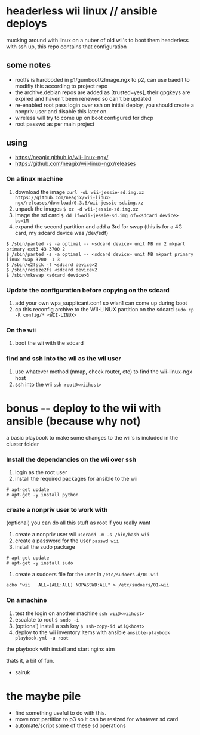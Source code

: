 # headerless wii linux // ansible deploys
mucking around with linux on a nuber of old wii's to boot them headerless with ssh up, this repo contains that configuration

## some notes
 - rootfs is hardcoded in p1/gumboot/zImage.ngx to p2, can use baedit to modifiy this according to project repo
 - the archive.debian repos are added as [trusted=yes], their gpgkeys are expired and haven't been renewed so can't be updated
 - re-enabled root pass login over ssh on initial deploy, you should create a nonpriv user and disable this later on.
 - wireless will try to come up on boot configured for dhcp
 - root passwd as per main project

## using 
 - https://neagix.github.io/wii-linux-ngx/
 - https://github.com/neagix/wii-linux-ngx/releases

### On a linux machine
1. download the image
``` curl -oL wii-jessie-sd.img.xz https://github.com/neagix/wii-linux-ngx/releases/download/0.3.6/wii-jessie-sd.img.xz ```
1. unpack the images
``` $ xz -d wii-jessie-sd.img.xz ```
1. image the sd card
``` $ dd if=wii-jessie-sd.img of=<sdcard device> bs=1M ```
1. expand the second partition and add a 3rd for swap (this is for a 4G card, my sdcard device was /dev/sdf)
```
$ /sbin/parted -s -a optimal -- <sdcard device> unit MB rm 2 mkpart primary ext3 43 3700 2
$ /sbin/parted -s -a optimal -- <sdcard device> unit MB mkpart primary linux-swap 3700 -1 3
$ /sbin/e2fsck -f <sdcard device>2
$ /sbin/resize2fs <sdcard device>2 
$ /sbin/mkswap <sdcard device>3
```

### Update the configuration before copying on the sdcard
1. add your own wpa_supplicant.conf so wlan1 can come up during boot
1. cp this reconfig archive to the WII-LINUX partition on the sdcard
``` sudo cp -R config/* <WII-LINUX> ```

### On the wii
1. boot the wii with the sdcard

### find and ssh into the wii as the wii user
1. use whatever method (nmap, check router, etc) to find the wii-linux-ngx host
2. ssh into the wii
``` ssh root@<wiihost> ```

# bonus -- deploy to the wii with ansible (because why not)
a basic playbook to make some changes to the wii's is included in the cluster folder

### Install the dependancies on the wii over ssh
1. login as the root user
1. install the required packages for ansible to the wii
```
# apt-get update
# apt-get -y install python
```

### create a nonpriv user to work with
(optional) you can do all this stuff as root if you really want
1. create a nonpriv user wii
``` useradd -m -s /bin/bash wii ```
1. create a password for the user
``` passwd wii ```
1. install the sudo package
```
# apt-get update
# apt-get -y install sudo
```
1. create a sudoers file for the user in ```/etc/sudoers.d/01-wii```
```
echo "wii	ALL=(ALL:ALL) NOPASSWD:ALL" > /etc/sudoers/01-wii
```

### On a machine
1. test the login on another machine
``` ssh wii@<wiihost> ```
1. escalate to root
``` $ sudo -i ```
1. (optional) install a ssh key
``` $ ssh-copy-id wii@<host> ```
1. deploy to the wii inventory items with ansible
``` ansible-playbook playbook.yml -u root ```


the playbook with install and start nginx atm

thats it, a bit of fun.
- sairuk

# the maybe pile
 - find something useful to do with this.
 - move root partition to p3 so it can be resized for whatever sd card
 - automate/script some of these sd operations
